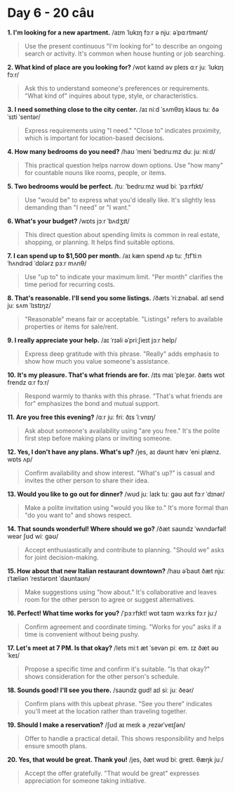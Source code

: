 # Day 6 - 20 câu

**1. I'm looking for a new apartment.**
/aɪm ˈlʊkɪŋ fɔːr ə njuː əˈpɑːrtmənt/
> Use the present continuous "I'm looking for" to describe an ongoing search or activity. It's common when house hunting or job searching.

**2. What kind of place are you looking for?**
/wɒt kaɪnd əv pleɪs ɑːr juː ˈlʊkɪŋ fɔːr/
> Ask this to understand someone's preferences or requirements. "What kind of" inquires about type, style, or characteristics.

**3. I need something close to the city center.**
/aɪ niːd ˈsʌmθɪŋ kləʊs tuː ðə ˈsɪti ˈsentər/
> Express requirements using "I need." "Close to" indicates proximity, which is important for location-based decisions.

**4. How many bedrooms do you need?**
/haʊ ˈmeni ˈbedruːmz duː juː niːd/
> This practical question helps narrow down options. Use "how many" for countable nouns like rooms, people, or items.

**5. Two bedrooms would be perfect.**
/tuː ˈbedruːmz wʊd biː ˈpɜːrfɪkt/
> Use "would be" to express what you'd ideally like. It's slightly less demanding than "I need" or "I want."

**6. What's your budget?**
/wɒts jɔːr ˈbʌdʒɪt/
> This direct question about spending limits is common in real estate, shopping, or planning. It helps find suitable options.

**7. I can spend up to $1,500 per month.**
/aɪ kæn spend ʌp tuː ˌfɪfˈtiːn ˈhʌndrəd ˈdɒlərz pɜːr mʌnθ/
> Use "up to" to indicate your maximum limit. "Per month" clarifies the time period for recurring costs.

**8. That's reasonable. I'll send you some listings.**
/ðæts ˈriːznəbəl. aɪl send juː sʌm ˈlɪstɪŋz/
> "Reasonable" means fair or acceptable. "Listings" refers to available properties or items for sale/rent.

**9. I really appreciate your help.**
/aɪ ˈrɪəli əˈpriːʃieɪt jɔːr help/
> Express deep gratitude with this phrase. "Really" adds emphasis to show how much you value someone's assistance.

**10. It's my pleasure. That's what friends are for.**
/ɪts maɪ ˈpleʒər. ðæts wɒt frendz ɑːr fɔːr/
> Respond warmly to thanks with this phrase. "That's what friends are for" emphasizes the bond and mutual support.

**11. Are you free this evening?**
/ɑːr juː friː ðɪs ˈiːvnɪŋ/
> Ask about someone's availability using "are you free." It's the polite first step before making plans or inviting someone.

**12. Yes, I don't have any plans. What's up?**
/jes, aɪ dəʊnt hæv ˈeni plænz. wɒts ʌp/
> Confirm availability and show interest. "What's up?" is casual and invites the other person to share their idea.

**13. Would you like to go out for dinner?**
/wʊd juː laɪk tuː ɡəʊ aʊt fɔːr ˈdɪnər/
> Make a polite invitation using "would you like to." It's more formal than "do you want to" and shows respect.

**14. That sounds wonderful! Where should we go?**
/ðæt saʊndz ˈwʌndərfəl! weər ʃʊd wiː ɡəʊ/
> Accept enthusiastically and contribute to planning. "Should we" asks for joint decision-making.

**15. How about that new Italian restaurant downtown?**
/haʊ əˈbaʊt ðæt njuː ɪˈtæliən ˈrestərɒnt ˈdaʊntaʊn/
> Make suggestions using "how about." It's collaborative and leaves room for the other person to agree or suggest alternatives.

**16. Perfect! What time works for you?**
/ˈpɜːrfɪkt! wɒt taɪm wɜːrks fɔːr juː/
> Confirm agreement and coordinate timing. "Works for you" asks if a time is convenient without being pushy.

**17. Let's meet at 7 PM. Is that okay?**
/lets miːt æt ˈsevən piː em. ɪz ðæt əʊˈkeɪ/
> Propose a specific time and confirm it's suitable. "Is that okay?" shows consideration for the other person's schedule.

**18. Sounds good! I'll see you there.**
/saʊndz ɡʊd! aɪl siː juː ðeər/
> Confirm plans with this upbeat phrase. "See you there" indicates you'll meet at the location rather than traveling together.

**19. Should I make a reservation?**
/ʃʊd aɪ meɪk ə ˌrezərˈveɪʃən/
> Offer to handle a practical detail. This shows responsibility and helps ensure smooth plans.

**20. Yes, that would be great. Thank you!**
/jes, ðæt wʊd biː ɡreɪt. θæŋk juː/
> Accept the offer gratefully. "That would be great" expresses appreciation for someone taking initiative.

